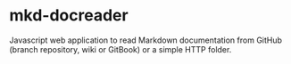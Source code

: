 # mkd-docreader
Javascript web application to read Markdown documentation from GitHub (branch repository, wiki or GitBook) or a simple HTTP folder.
